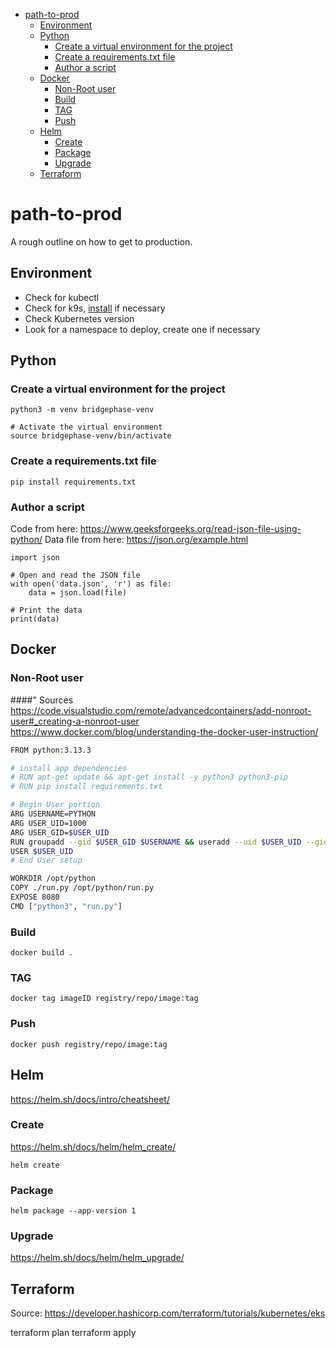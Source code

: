 - [path-to-prod](#path-to-prod)
  - [Environment](#environment)
  - [Python](#python)
    - [Create a virtual environment for the project](#create-a-virtual-environment-for-the-project)
    - [Create a requirements.txt file](#create-a-requirementstxt-file)
    - [Author a script](#author-a-script)
  - [Docker](#docker)
    - [Non-Root user](#non-root-user)
    - [Build](#build)
    - [TAG](#tag)
    - [Push](#push)
  - [Helm](#helm)
    - [Create](#create)
    - [Package](#package)
    - [Upgrade](#upgrade)
  - [Terraform](#terraform)


# path-to-prod
A rough outline on how to get to production. 

## Environment

- Check for kubectl
- Check for k9s, [install](https://github.com/derailed/k9s/releases) if necessary
- Check Kubernetes version
- Look for a namespace to deploy, create one if necessary


## Python

### Create a virtual environment for the project

```
python3 -m venv bridgephase-venv

# Activate the virtual environment
source bridgephase-venv/bin/activate
```

### Create a requirements.txt file

```
pip install requirements.txt
```

### Author a script

Code from here: https://www.geeksforgeeks.org/read-json-file-using-python/
Data file from here: https://json.org/example.html

```
import json

# Open and read the JSON file
with open('data.json', 'r') as file:
    data = json.load(file)

# Print the data
print(data)
```



## Docker

### Non-Root user
####" Sources
https://code.visualstudio.com/remote/advancedcontainers/add-nonroot-user#_creating-a-nonroot-user
https://www.docker.com/blog/understanding-the-docker-user-instruction/

``` bash
FROM python:3.13.3

# install app dependencies
# RUN apt-get update && apt-get install -y python3 python3-pip
# RUN pip install requirements.txt

# Begin User portion
ARG USERNAME=PYTHON
ARG USER_UID=1000
ARG USER_GID=$USER_UID
RUN groupadd --gid $USER_GID $USERNAME && useradd --uid $USER_UID --gid $USER_GID -m $USERNAME
USER $USER_UID
# End User setup

WORKDIR /opt/python
COPY ./run.py /opt/python/run.py
EXPOSE 8080
CMD ["python3", "run.py"]
```

### Build
`docker build .`

### TAG
` docker tag imageID registry/repo/image:tag `

### Push
` docker push registry/repo/image:tag `


## Helm

https://helm.sh/docs/intro/cheatsheet/

### Create
https://helm.sh/docs/helm/helm_create/

```
helm create 
```

### Package

```
helm package --app-version 1 
```

### Upgrade 

https://helm.sh/docs/helm/helm_upgrade/


## Terraform 

Source: https://developer.hashicorp.com/terraform/tutorials/kubernetes/eks

terraform plan
terraform apply

